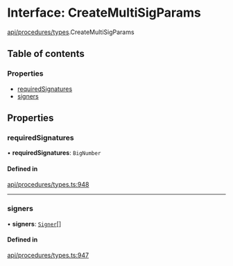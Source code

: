 # Interface: CreateMultiSigParams

[api/procedures/types](../wiki/api.procedures.types).CreateMultiSigParams

## Table of contents

### Properties

- [requiredSignatures](../wiki/api.procedures.types.CreateMultiSigParams#requiredsignatures)
- [signers](../wiki/api.procedures.types.CreateMultiSigParams#signers)

## Properties

### requiredSignatures

• **requiredSignatures**: `BigNumber`

#### Defined in

[api/procedures/types.ts:948](https://github.com/PolymeshAssociation/polymesh-sdk/blob/07a4c5b0/src/api/procedures/types.ts#L948)

___

### signers

• **signers**: [`Signer`](../wiki/types#signer)[]

#### Defined in

[api/procedures/types.ts:947](https://github.com/PolymeshAssociation/polymesh-sdk/blob/07a4c5b0/src/api/procedures/types.ts#L947)
